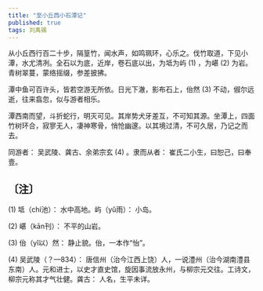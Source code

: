 ```yaml
---
title: "至小丘西小石潭记"
published: true
tags: 刘禹锡
---
```


从小丘西行百二十步，隔篁竹，闻水声，如鸣珮环，心乐之。伐竹取道，下见小潭，水尤清冽。全石以为底，近岸，卷石底以出，为坻为屿 (1) ，为嵁 (2) 为岩。青树翠蔓，蒙络摇缀，参差披拂。

潭中鱼可百许头，皆若空游无所依。日光下澈，影布石上，佁然 (3) 不动，俶尔远逝，往来翕忽，似与游者相乐。

潭西南而望，斗折蛇行，明灭可见。其岸势犬牙差互，不可知其源。坐潭上，四面竹树环合，寂寥无人，凄神寒骨，悄怆幽邃。以其境过清，不可久居，乃记之而去。

同游者： 吴武陵、龚古、余弟宗玄 (4) 。隶而从者： 崔氏二小生，曰恕己，曰奉壹。

## 〔注〕　

(1) 坻（chí池）： 水中高地。屿（yǔ雨）： 小岛。

(2) 嵁（kān刊）： 不平的山岩。

(3) 佁（yǐ以）然： 静止貌。佁，一本作“怡”。

(4) 吴武陵（？—834）： 唐信州（治今江西上饶）人，一说澧州（治今湖南澧县东南）人。元和进士，以史才直史馆，旋因事流放永州，与柳宗元交往。工诗文，柳宗元称其才气壮健。龚古： 人名，生平未详。